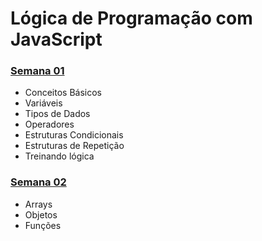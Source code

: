 # Lógica de Programação com JavaScript


### [Semana 01](https://github.com/lorena-rabelo/javascript-reprograma/tree/master/01-javascript)
* Conceitos Básicos
* Variáveis
* Tipos de Dados
* Operadores
* Estruturas Condicionais
* Estruturas de Repetição
* Treinando lógica
### [Semana 02](https://github.com/lorena-rabelo/javascript-reprograma/tree/master/semana-02)
* Arrays
* Objetos
* Funções
